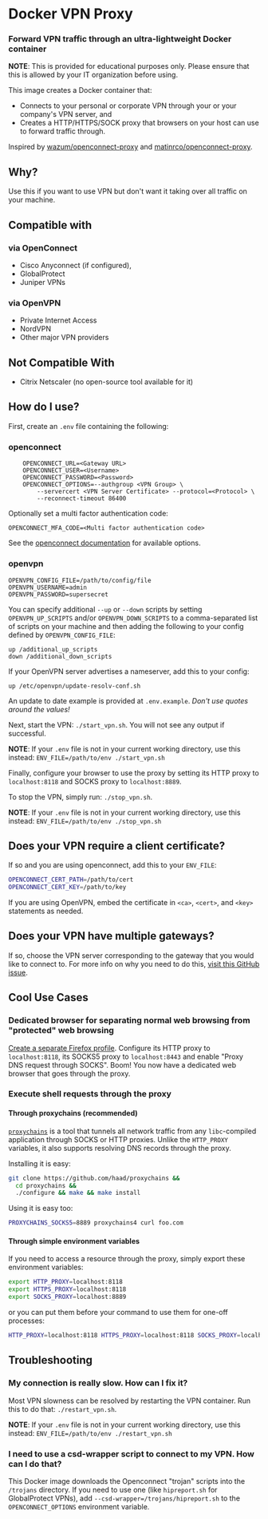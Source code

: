 # Docker VPN Proxy
### Forward VPN traffic through an ultra-lightweight Docker container

**NOTE**: This is provided for educational purposes only. Please ensure that this is allowed
by your IT organization before using.

This image creates a Docker container that:

* Connects to your personal or corporate VPN through your or your company's VPN server, and
* Creates a HTTP/HTTPS/SOCK proxy that browsers on your host can use to forward traffic through.

Inspired by [wazum/openconnect-proxy](https://github.com/wazum/openconnect-proxy) and
[matinrco/openconnect-proxy](https://github.com/matinrco/openconnect-proxy).

## Why?

Use this if you want to use VPN but don't want it taking over all traffic on your machine.

## Compatible with

### via OpenConnect

- Cisco Anyconnect (if configured),
- GlobalProtect
- Juniper VPNs

### via OpenVPN

- Private Internet Access
- NordVPN
- Other major VPN providers

## Not Compatible With

- Citrix Netscaler (no open-source tool available for it)

## How do I use?

First, create an `.env` file containing the following:

### openconnect

```
	OPENCONNECT_URL=<Gateway URL>
	OPENCONNECT_USER=<Username>
	OPENCONNECT_PASSWORD=<Password>
	OPENCONNECT_OPTIONS=--authgroup <VPN Group> \
		--servercert <VPN Server Certificate> --protocol=<Protocol> \
		--reconnect-timeout 86400
```

Optionally set a multi factor authentication code:

	OPENCONNECT_MFA_CODE=<Multi factor authentication code>

See the [openconnect documentation](https://www.infradead.org/openconnect/manual.html) for available options. 

### openvpn

```
OPENVPN_CONFIG_FILE=/path/to/config/file
OPENVPN_USERNAME=admin
OPENVPN_PASSWORD=supersecret
```

You can specify additional `--up` or `--down` scripts by setting
`OPENVPN_UP_SCRIPTS` and/or `OPENVPN_DOWN_SCRIPTS` to a comma-separated
list of scripts on your machine and then adding the following to your config
defined by `OPENVPN_CONFIG_FILE`:

```
up /additional_up_scripts
down /additional_down_scripts
```

If your OpenVPN server advertises a nameserver, add this to your config:

```
up /etc/openvpn/update-resolv-conf.sh
```

An update to date example is provided at `.env.example`. _Don't use quotes around the values!_

Next, start the VPN: `./start_vpn.sh`. You will not see any output if successful.

**NOTE**: If your `.env` file is not in your current working directory, use this instead:
`ENV_FILE=/path/to/env ./start_vpn.sh`

Finally, configure your browser to use the proxy by setting its HTTP proxy to `localhost:8118`
and SOCKS proxy to `localhost:8889`.

To stop the VPN, simply run: `./stop_vpn.sh`.

**NOTE**: If your `.env` file is not in your current working directory, use this instead:
`ENV_FILE=/path/to/env ./stop_vpn.sh`

## Does your VPN require a client certificate?

If so and you are using openconnect, add this to your `ENV_FILE`:

```sh
OPENCONNECT_CERT_PATH=/path/to/cert
OPENCONNECT_CERT_KEY=/path/to/key
```

If you are using OpenVPN, embed the certificate in `<ca>`, `<cert>`, and `<key>`
statements as needed.

## Does your VPN have multiple gateways?

If so, choose the VPN server corresponding to the gateway that you would like to connect to.
For more info on why you need to do this,
[visit this GitHub issue](https://github.com/dlenski/openconnect/issues/128).

## Cool Use Cases

### Dedicated browser for separating normal web browsing from "protected" web browsing

[Create a separate Firefox profile](https://developer.mozilla.org/en-US/docs/Mozilla/Firefox/Multiple_profiles).
Configure its HTTP proxy to `localhost:8118`, its SOCKS5 proxy to `localhost:8443` and enable
"Proxy DNS request through SOCKS". Boom! You now have a dedicated web browser that goes through
the proxy.

### Execute shell requests through the proxy

#### Through proxychains (recommended)

[`proxychains`](https://github.com/haad/proxychains) is a tool that tunnels all network traffic
from any `libc`-compiled application through SOCKS or HTTP proxies. Unlike the `HTTP_PROXY`
variables, it also supports resolving DNS records through the proxy.

Installing it is easy:

```sh
git clone https://github.com/haad/proxychains &&
  cd proxychains &&
  ./configure && make && make install
```

Using it is easy too:

```sh
PROXYCHAINS_SOCKS5=8889 proxychains4 curl foo.com
```

#### Through simple environment variables

If you need to access a resource through the proxy, simply export these environment variables:

```sh
export HTTP_PROXY=localhost:8118
export HTTPS_PROXY=localhost:8118
export SOCKS_PROXY=localhost:8889
```

or you can put them before your command to use them for one-off processes:

```sh
HTTP_PROXY=localhost:8118 HTTPS_PROXY=localhost:8118 SOCKS_PROXY=localhost:8889 curl [options]
```

## Troubleshooting

### My connection is really slow. How can I fix it?

Most VPN slowness can be resolved by restarting the VPN container. Run this to do that:
`./restart_vpn.sh`.

**NOTE**: If your `.env` file is not in your current working directory, use this instead:
`ENV_FILE=/path/to/env ./restart_vpn.sh`

### I need to use a csd-wrapper script to connect to my VPN. How can I do that?

This Docker image downloads the Openconnect "trojan" scripts into the `/trojans` directory.
If you need to use one (like `hipreport.sh` for GlobalProtect VPNs), add
`--csd-wrapper=/trojans/hipreport.sh` to the `OPENCONNECT_OPTIONS` environment variable.
